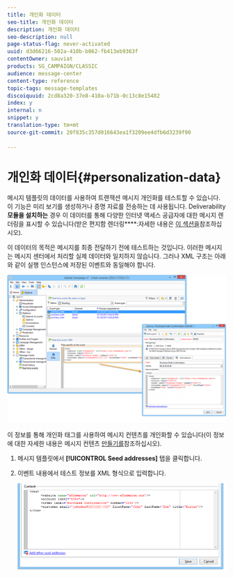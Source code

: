 ```yaml
---
title: 개인화 데이터
seo-title: 개인화 데이터
description: 개인화 데이터
seo-description: null
page-status-flag: never-activated
uuid: d3d66216-502a-410b-b062-fb413eb9363f
contentOwner: sauviat
products: SG_CAMPAIGN/CLASSIC
audience: message-center
content-type: reference
topic-tags: message-templates
discoiquuid: 2cd8a320-37e8-410a-b71b-0c13c8e15482
index: y
internal: n
snippet: y
translation-type: tm+mt
source-git-commit: 20f835c357d016643ea1f3209ee4dfb6d3239f90

---
```



# 개인화 데이터{#personalization-data}

메시지 템플릿의 데이터를 사용하여 트랜잭션 메시지 개인화를 테스트할 수 있습니다. 이 기능은 미리 보기를 생성하거나 증명 자료를 전송하는 데 사용됩니다. Deliverability **모듈을 설치하는** 경우 이 데이터를 통해 다양한 인터넷 액세스 공급자에 대한 메시지 렌더링을 표시할 수 있습니다(받은 편지함 렌더링&#x200B;****:자세한 내용은 [이 섹션을](../../delivery/using/about-deliverability.md)참조하십시오).

이 데이터의 목적은 메시지를 최종 전달하기 전에 테스트하는 것입니다. 이러한 메시지는 메시지 센터에서 처리할 실제 데이터와 일치하지 않습니다. 그러나 XML 구조는 아래와 같이 실행 인스턴스에 저장된 이벤트와 동일해야 합니다.

![](assets/messagecenter_create_custo_006.png)

이 정보를 통해 개인화 태그를 사용하여 메시지 컨텐츠를 개인화할 수 있습니다(이 정보에 대한 자세한 내용은 메시지 컨텐츠 [만들기를](../../message-center/using/creating-message-content.md)참조하십시오).

1. 메시지 템플릿에서 **[!UICONTROL Seed addresses]** 탭을 클릭합니다.
1. 이벤트 내용에서 테스트 정보를 XML 형식으로 입력합니다.

   ![](assets/messagecenter_create_custo_001.png)

